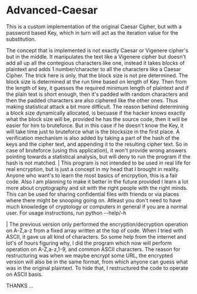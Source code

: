 # Advanced-Caesar
This is a custom implementation of the original Caesar Cipher, but with a password based Key, which in turn will act as the iteration value for the substitution.

The concept that is implemented is not exactly Caesar or Vigenere cipher's but in the middle. It manipulates the text like a Vigenere cipher
but doesn't add all up all the contegious characters like one, instead it takes blocks of plaintext and adds 1 number/character to all the
characters like a Caesar Cipher. 
The trick here is only, that the block size is not pre determined. The block size is determined at the run time based on length of Key. 
Then from the length of key, it guesses the required minimum length of plaintext and if the plain text is short enough, then it's padded with
random characters and then the padded characters are also ciphered like the other ones. Thus making statistical attack a bit more difficult.
The reason behind determining a block size dynamically allocated, is becuase if the hacker knows exactly what the block size will be, provided he has the source code,
then it will be easier for him to bruteforce. But in this case if he doesn't know the Key, it will take time just to bruteforce what is the
blocksize in the first place. 
A verification mechanism is also added by taking a part of the hash of the keys and the cipher text, and appending it to the resulting cipher text.
So in case of bruteforce (using this application), it won't provide wrong answers pointing towards a statistical analysis, but will deny to
run the program if the hash is not matched.
|
This program is not intended to be used in real life for real encryption, but is just a concept in my head that I brought in reality.
Anyone who want's to learn the most basics of encrpytion, this is a fair code. Also I am planning to make it better in the future provided I 
learn a lot more about cryptography and sit with the right people with the right minds.
This can be used for sharing confidential files with friends or via places where there might be snooping going on. Atleast you don't need to 
have much knowledge of cryptology or computers in general if you are a normal user.
For usage instructions, run python <program name> --help/-h

| 
The previous version only performed the encryption/decryption operation on A-Z,a-z from a fixed array written at the top of code. When I tried with ASCII, it gave us all kind of characters. So some help from the internet and lot's of hours figuring why, I did the program which now will perform operation on A-Z,a-z,1-9, and common ASCII characters. The reason for restructuring was when we maybe encrypt some URL, the encrypted version will also be in the same format, from which anyone can guess what was in the original plaintext. To hide that, I restructured the code to operate on ASCII basis.

THANKS ...
